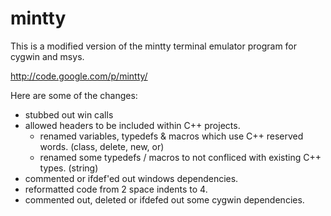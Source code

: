 mintty
=======================
This is a modified version of the mintty terminal emulator program for cygwin and msys.

http://code.google.com/p/mintty/

Here are some of the changes:
  * stubbed out win calls
  * allowed headers to be included within C++ projects.
    * renamed variables, typedefs & macros which use C++ reserved words. (class, delete, new, or)
    * renamed some typedefs / macros to not confliced with existing C++ types. (string)
  * commented or ifdef'ed out windows dependencies.
  * reformatted code from 2 space indents to 4.
  * commented out, deleted or ifdefed out some cygwin dependencies.
